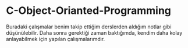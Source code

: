 # C-Object-Orianted-Programming

Buradaki çalışmalar benim takip ettiğim derslerden aldığım notlar gibi düşünülebilir. 
Daha sonra gerektiği zaman baktığımda, kendim daha kolay anlayabilmek için yapılan çalışmalarımdır.
